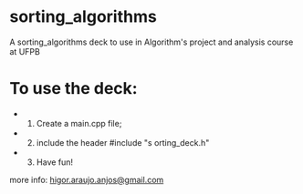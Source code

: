 # sorting_algorithms
A sorting_algorithms deck to use in Algorithm's project and analysis course at UFPB

# To use the deck:
+ 1) Create a main.cpp file;
+ 2) include the header
  #include "s orting_deck.h"
+ 3) Have fun!

more info: higor.araujo.anjos@gmail.com
